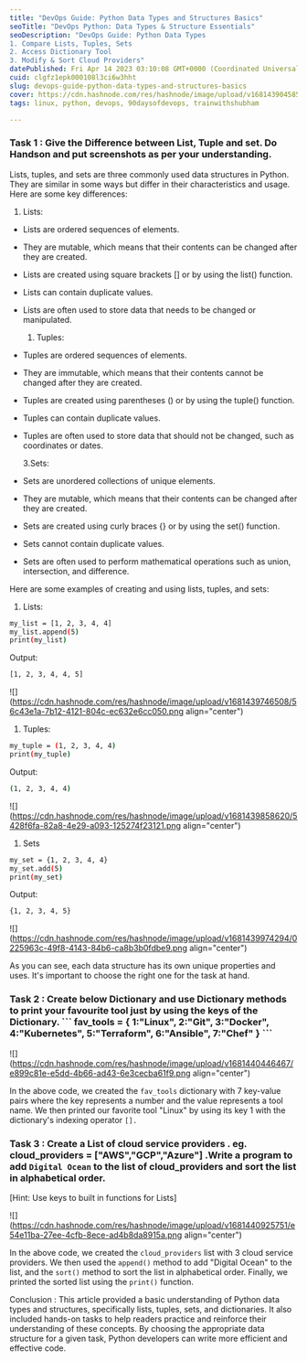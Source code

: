 ```yaml
---
title: "DevOps Guide: Python Data Types and Structures Basics"
seoTitle: "DevOps Python: Data Types & Structure Essentials"
seoDescription: "DevOps Guide: Python Data Types
1. Compare Lists, Tuples, Sets
2. Access Dictionary Tool
3. Modify & Sort Cloud Providers"
datePublished: Fri Apr 14 2023 03:10:08 GMT+0000 (Coordinated Universal Time)
cuid: clgfz1epk000108l3ci6w3hht
slug: devops-guide-python-data-types-and-structures-basics
cover: https://cdn.hashnode.com/res/hashnode/image/upload/v1681439045855/23554464-507c-44fc-a905-a5491f151ed0.webp
tags: linux, python, devops, 90daysofdevops, trainwithshubham

---
```


### Task 1 : Give the Difference between List, Tuple and set. Do Handson and put screenshots as per your understanding.

Lists, tuples, and sets are three commonly used data structures in Python. They are similar in some ways but differ in their characteristics and usage. Here are some key differences:

1. Lists:
    

* Lists are ordered sequences of elements.
    
* They are mutable, which means that their contents can be changed after they are created.
    
* Lists are created using square brackets \[\] or by using the list() function.
    
* Lists can contain duplicate values.
    
* Lists are often used to store data that needs to be changed or manipulated.
    
    1. Tuples:
        

* Tuples are ordered sequences of elements.
    
* They are immutable, which means that their contents cannot be changed after they are created.
    
* Tuples are created using parentheses () or by using the tuple() function.
    
* Tuples can contain duplicate values.
    
* Tuples are often used to store data that should not be changed, such as coordinates or dates.
    
    3.Sets:
    

* Sets are unordered collections of unique elements.
    
* They are mutable, which means that their contents can be changed after they are created.
    
* Sets are created using curly braces {} or by using the set() function.
    
* Sets cannot contain duplicate values.
    
* Sets are often used to perform mathematical operations such as union, intersection, and difference.
    

Here are some examples of creating and using lists, tuples, and sets:

1. Lists:
    

```bash
my_list = [1, 2, 3, 4, 4]
my_list.append(5)
print(my_list)
```

Output:

```bash
[1, 2, 3, 4, 4, 5]
```

![](https://cdn.hashnode.com/res/hashnode/image/upload/v1681439746508/56c43e1a-7b12-4121-804c-ec632e6cc050.png align="center")

1. Tuples:
    

```bash
my_tuple = (1, 2, 3, 4, 4)
print(my_tuple)
```

Output:

```bash
(1, 2, 3, 4, 4)
```

![](https://cdn.hashnode.com/res/hashnode/image/upload/v1681439858620/5428f6fa-82a8-4e29-a093-125274f23121.png align="center")

1. Sets
    

```bash
my_set = {1, 2, 3, 4, 4}
my_set.add(5)
print(my_set)
```

Output:

```bash
{1, 2, 3, 4, 5}
```

![](https://cdn.hashnode.com/res/hashnode/image/upload/v1681439974294/0225963c-49f8-4143-84b6-ca8b3b0fdbe9.png align="center")

As you can see, each data structure has its own unique properties and uses. It's important to choose the right one for the task at hand.

### Task 2 : Create below Dictionary and use Dictionary methods to print your favourite tool just by using the keys of the Dictionary. \`\`\` fav\_tools = { 1:"Linux", 2:"Git", 3:"Docker", 4:"Kubernetes", 5:"Terraform", 6:"Ansible", 7:"Chef" } \`\`\`

![](https://cdn.hashnode.com/res/hashnode/image/upload/v1681440446467/e899c81e-e5dd-4b66-ad43-6e3cecba61f9.png align="center")

In the above code, we created the `fav_tools` dictionary with 7 key-value pairs where the key represents a number and the value represents a tool name. We then printed our favorite tool "Linux" by using its key 1 with the dictionary's indexing operator `[].`

### Task 3 : Create a List of cloud service providers . eg. cloud\_providers = \["AWS","GCP","Azure"\] .Write a program to add `Digital Ocean` to the list of cloud\_providers and sort the list in alphabetical order.

\[Hint: Use keys to built in functions for Lists\]

![](https://cdn.hashnode.com/res/hashnode/image/upload/v1681440925751/e54e11ba-27ee-4cfb-8ece-ad4b8da8915a.png align="center")

In the above code, we created the `cloud_providers` list with 3 cloud service providers. We then used the `append()` method to add "Digital Ocean" to the list, and the `sort()` method to sort the list in alphabetical order. Finally, we printed the sorted list using the `print()` function.

Conclusion : This article provided a basic understanding of Python data types and structures, specifically lists, tuples, sets, and dictionaries. It also included hands-on tasks to help readers practice and reinforce their understanding of these concepts. By choosing the appropriate data structure for a given task, Python developers can write more efficient and effective code.